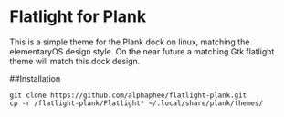 # Flatlight for Plank
This is a simple theme for the Plank dock on linux, matching the elementaryOS design style. On the near future a matching Gtk flatlight theme will match this dock design. 

##Installation 
```shell
git clone https://github.com/alphaphee/flatlight-plank.git
cp -r /flatlight-plank/Flatlight* ~/.local/share/plank/themes/
```
